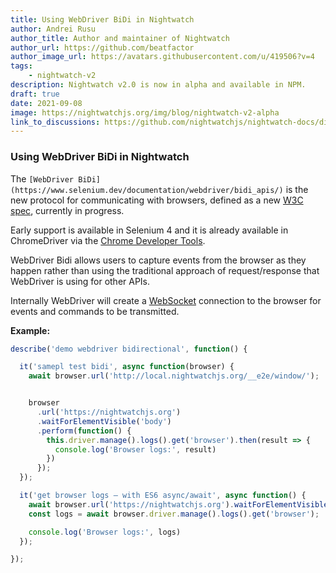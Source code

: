 ```yaml
---
title: Using WebDriver BiDi in Nightwatch
author: Andrei Rusu
author_title: Author and maintainer of Nightwatch
author_url: https://github.com/beatfactor
author_image_url: https://avatars.githubusercontent.com/u/419506?v=4
tags:
    - nightwatch-v2
description: Nightwatch v2.0 is now in alpha and available in NPM.
draft: true
date: 2021-09-08
image: https://nightwatchjs.org/img/blog/nightwatch-v2-alpha
link_to_discussions: https://github.com/nightwatchjs/nightwatch-docs/discussions/132
---
```


### Using WebDriver BiDi in Nightwatch

The `[WebDriver BiDi](https://www.selenium.dev/documentation/webdriver/bidi_apis/)` is the new protocol for
communicating with browsers, defined as a new [W3C spec](https://w3c.github.io/webdriver-bidi/), currently in progress.

Early support is available in Selenium 4 and it is already available in ChromeDriver via the [Chrome Developer Tools](https://developer.chrome.com/docs/devtools/).

WebDriver Bidi allows users to capture events from the browser as they happen rather than using the traditional
approach of request/response that WebDriver is using for other APIs.

Internally WebDriver will create a [WebSocket](https://developer.mozilla.org/en-US/docs/Web/API/WebSocket) connection to the browser for events and commands to be transmitted.

**Example:**

```js
describe('demo webdriver bidirectional', function() {

  it('samepl test bidi', async function(browser) {
    await browser.url('http://local.nightwatchjs.org/__e2e/window/');


    browser
      .url('https://nightwatchjs.org')
      .waitForElementVisible('body')
      .perform(function() {
        this.driver.manage().logs().get('browser').then(result => {
          console.log('Browser logs:', result)
        })
      });
  });

  it('get browser logs – with ES6 async/await', async function() {
    await browser.url('https://nightwatchjs.org').waitForElementVisible('body');
    const logs = await browser.driver.manage().logs().get('browser');

    console.log('Browser logs:', logs)
  });

});
 ```
